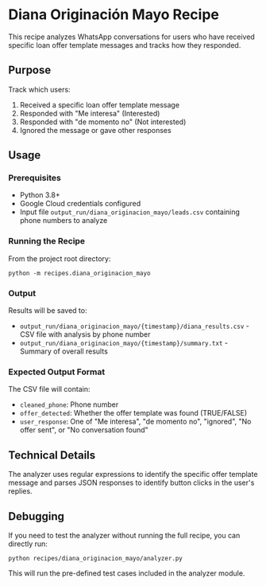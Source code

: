 # Diana Originación Mayo Recipe

This recipe analyzes WhatsApp conversations for users who have received specific loan offer template messages and tracks how they responded.

## Purpose

Track which users:
1. Received a specific loan offer template message
2. Responded with "Me interesa" (Interested)
3. Responded with "de momento no" (Not interested)
4. Ignored the message or gave other responses

## Usage

### Prerequisites
- Python 3.8+
- Google Cloud credentials configured
- Input file `output_run/diana_originacion_mayo/leads.csv` containing phone numbers to analyze

### Running the Recipe

From the project root directory:

```
python -m recipes.diana_originacion_mayo
```

### Output

Results will be saved to:
- `output_run/diana_originacion_mayo/{timestamp}/diana_results.csv` - CSV file with analysis by phone number
- `output_run/diana_originacion_mayo/{timestamp}/summary.txt` - Summary of overall results

### Expected Output Format

The CSV file will contain:
- `cleaned_phone`: Phone number
- `offer_detected`: Whether the offer template was found (TRUE/FALSE)
- `user_response`: One of "Me interesa", "de momento no", "ignored", "No offer sent", or "No conversation found"

## Technical Details

The analyzer uses regular expressions to identify the specific offer template message and parses JSON responses to identify button clicks in the user's replies.

## Debugging

If you need to test the analyzer without running the full recipe, you can directly run:

```
python recipes/diana_originacion_mayo/analyzer.py
```

This will run the pre-defined test cases included in the analyzer module. 